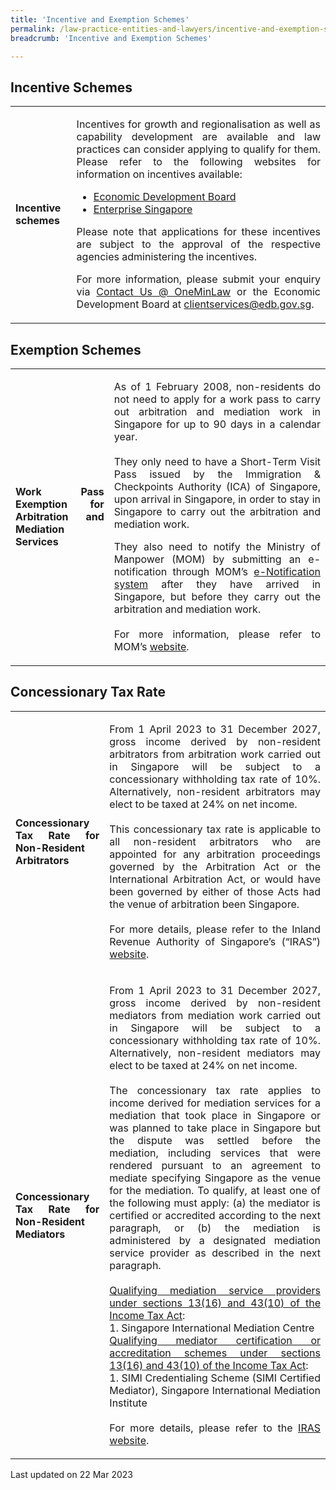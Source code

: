 ```yaml
---
title: 'Incentive and Exemption Schemes'
permalink: /law-practice-entities-and-lawyers/incentive-and-exemption-schemes/
breadcrumb: 'Incentive and Exemption Schemes'

---
```



<style>
table tr td ul li {font-size: 1rem;}
table tr td p {font-size: 1rem;}
</style>

Incentive Schemes
---

<table>
    <tr style="display: none">
    <th>Scheme</th>
    <th>Description</th>    
    </tr>    
    <tr>
        <td><p style="text-align: justify"><b>Incentive schemes</b></p></td>
        <td>
            <p style="text-align: justify">Incentives for growth and regionalisation as well as capability development are available and law practices can consider applying to qualify for them. Please refer to the following websites for information on incentives available:</p>
      <ul>
        <li style="text-align: justify">
            <a href="https://www.edb.gov.sg/en/how-we-help/incentives-and-schemes.html" target="_blank">Economic Development Board</a>
        </li>
        <li style="text-align: justify">
          <a href="https://www.enterprisesg.gov.sg/" target="_blank">Enterprise Singapore</a>
        </li>
      </ul>
      <p style="text-align: justify">Please note that applications for these incentives are subject to the approval of the respective agencies administering the incentives.</p>
      <p style="text-align: justify">For more information, please submit your enquiry via <a href="/about-us/contact-us" target="_blank">Contact Us @ OneMinLaw</a> or the Economic Development Board at <a href="mailto:clientservices@edb.gov.sg" target="_blank">clientservices@edb.gov.sg</a>.</p>
    </td>
    </tr>
</table>

Exemption Schemes
---

<table>
  <tr style="display:none">
  <th>Scheme</th>
  <th>Description</th>
  </tr>    
  <tr>
    <td><p style="text-align: justify"><b>Work Pass Exemption for Arbitration and Mediation Services</b></p></td>
        <td><p style="text-align: justify">As of 1 February 2008, non-residents do not need to apply for a work pass to carry out arbitration and mediation work in Singapore for up to 90 days in a calendar year.<br><br>They only need to have a Short-Term Visit Pass issued by the Immigration & Checkpoints Authority (ICA) of Singapore, upon arrival in Singapore, in order to stay in Singapore to carry out the arbitration and mediation work.</p>
<p style="text-align: justify">They also need to notify the Ministry of Manpower (MOM) by submitting an e-notification through MOM’s <a href="https://services.mom.gov.sg/enot/frontend/welcome.aspx" target="_blank">e-Notification system</a> after they have arrived in Singapore, but before they carry out the arbitration and mediation work.<br><br>For more information, please refer to MOM’s <a href="https://www.mom.gov.sg/passes-and-permits/work-pass-exempt-activities" target="_blank">website</a>.</p>
    </td>
  </tr>
</table>

Concessionary Tax Rate
---

<table>
  <tr style="display:none">
  <th>Scheme</th>
  <th>Description</th>
  </tr>    
  <tr>
      <td><p style="text-align: justify"><b>Concessionary Tax Rate for Non-Resident Arbitrators</b></p></td>
      <td><p style="text-align: justify">From 1 April 2023 to 31 December 2027, gross income derived by non-resident arbitrators from arbitration work carried out in Singapore will be subject to a concessionary withholding tax rate of 10%. Alternatively, non-resident arbitrators may elect to be taxed at 24% on net income.<br><br>This concessionary tax rate is applicable to all non-resident arbitrators who are appointed for any arbitration proceedings governed by the Arbitration Act or the International Arbitration Act, or would have been governed by either of those Acts had the venue of arbitration been Singapore.<br><br>
For more details, please refer to the Inland Revenue Authority of Singapore’s (“IRAS”) <a href="https://www.iras.gov.sg/irashome/Individuals/Foreigners/Your-Situation/Non-resident-professional/Non-Resident-Arbitrators/" target="_blank">website</a>.</p>
    </td>
    </tr>
    <tr>
        <td><p style="text-align: justify"><b>Concessionary Tax Rate for Non-Resident Mediators</b></p></td>
        <td><p style="text-align: justify">From 1 April 2023 to 31 December 2027, gross income derived by non-resident mediators from mediation work carried out in Singapore will be subject to a concessionary withholding tax rate of 10%. Alternatively, non-resident mediators may elect to be taxed at 24% on net income.<br><br>The concessionary tax rate applies to income derived for mediation services for a mediation that took place in Singapore or was planned to take place in Singapore but the dispute was settled before the mediation, including services that were rendered pursuant to an agreement to mediate specifying Singapore as the venue for the mediation. To qualify, at least one of the following must apply: (a) the mediator is certified or accredited according to the next paragraph, or (b) the mediation is administered by a designated mediation service provider as described in the next paragraph.<br><br><ins>Qualifying mediation service providers under sections 13(16) and 43(10) of the Income Tax Act</ins>:<br>1. Singapore International Mediation Centre<br><ins>Qualifying mediator certification or accreditation schemes under sections 13(16) and 43(10) of the Income Tax Act</ins>:<br>1. SIMI Credentialing Scheme (SIMI Certified Mediator), Singapore International Mediation Institute<br><br>For more details, please refer to the <a href="https://www.iras.gov.sg/irashome/Individuals/Foreigners/Your-Situation/Non-resident-professional/Non-Resident-Mediators/" target="_blank">IRAS website</a>.</p>
    </td>
    </tr>
    <tr>
    </td>
  </tr>
</table>

<p class="right-side-updated">Last updated on 22 Mar 2023</p> 

